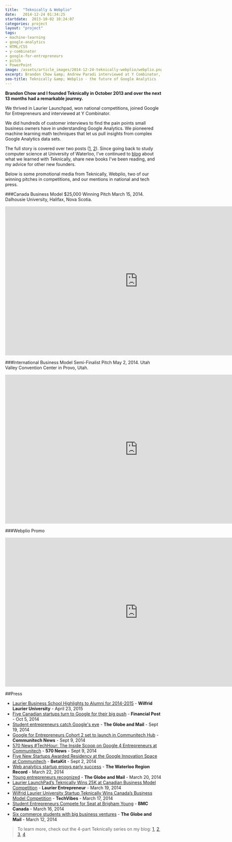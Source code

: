 ```yaml
---
title:  "Teknically & Webplio"
date:   2014-12-24 01:34:25
startdate:  2013-10-02 10:24:07
categories: project
layout: "project"
tags:
- machine-learning
- google-analytics
- HTML/CSS
- y-combinator
- google-for-entrepreneurs
- pitch
- PowerPoint
image: /assets/article_images/2014-12-24-teknically-webplio/webplio.png
excerpt: Brandon Chow &amp; Andrew Paradi interviewed at Y Combinator, were part of Google for Entrepreneurs, developed Webplio&#58; machine learning for Google Analytics.
seo-title: Teknically &amp; Webplio - the future of Google Analytics
---
```


**Brandon Chow and I founded Teknically in October 2013 and over the next 13 months had a remarkable journey.**

We thrived in Laurier Launchpad, won national competitions, joined Google for Entrepreneurs and interviewed at Y Combinator. 

We did hundreds of customer interviews to find the pain points small business owners have in understanding Google Analytics. We pioneered machine learning math techniques that let us pull insights from complex Google Analytics data sets. 

The full story is covered over two posts ([1](/blog/the-389-day-laurier-bba/), [2](/blog/the-dream-fades/)). Since going back to study computer science at University of Waterloo, I've continued to [blog](/blog/) about what we learned with Teknically, share new books I've been reading, and my advice for other new founders.

Below is some promotional media from Teknically, Webplio, two of our winning pitches in competitions, and our mentions in national and tech press.

<a name="video"></a>
###Canada Business Model $25,000 Winning Pitch
March 15, 2014. Dalhousie University, Halifax, Nova Scotia.
<iframe width="853" height="480" src="https://www.youtube-nocookie.com/embed/EhbbMZyOLsc?rel=0&amp;showinfo=0" frameborder="0" allowfullscreen></iframe>


###International Business Model Semi-Finalist Pitch
May 2, 2014. Utah Valley Convention Center in Provo, Utah.
<iframe width="853" height="480" src="https://www.youtube-nocookie.com/embed/OB7m2iMaiA0?rel=0&amp;showinfo=0" frameborder="0" allowfullscreen></iframe>

###Webplio Promo
<iframe width="853" height="480" src="https://www.youtube-nocookie.com/embed/3T7Qgm_jFj0?rel=0&amp;showinfo=0" frameborder="0" allowfullscreen></iframe>


<a name="press"></a>
##Press
- [Laurier Business School Highlights to Alumni for 2014-2015](/assets/article_images/2014-12-24-teknically-webplio/lazaridis-sbe-highlights.pdf) - **Wilfrid Laurier University** - April 23, 2015
- [Five Canadian startups turn to Google for their big push](http://business.financialpost.com/2014/10/05/five-canadian-startups-turn-to-google-for-their-big-push/) - **Financial Post** - Oct 5, 2014
- [Student entrepreneurs catch Google's eye](http://www.theglobeandmail.com/report-on-business/careers/business-education/master-of-management-degree-gains-traction/article20671189/) - **The Globe and Mail** - Sept 19, 2014
- [Google for Entrepreneurs Cohort 2 set to launch in Communitech Hub](http://news.communitech.ca/news/google-for-entrepreneurs-cohort-2-set-to-launch-in-communitech-hub/) - **Communitech News** - Sept 9, 2014
- [570 News #TechHour: The Inside Scoop on Google 4 Entrepreneurs at Communitech](/assets/article_images/2014-12-24-teknically-webplio/TechHour570News-Sept9-2014.mp3) - **570 News** - Sept 9, 2014
- [Five New Startups Awarded Residency at the Google Innovation Space at Communitech](http://www.betakit.com/five-new-startups-awarded-residency-in-the-google-innovation-space-at-communitech-hub/) - **BetaKit** - Sept 2, 2014
- [Web analytics startup enjoys early success](http://www.therecord.com/news-story/4425791-web-analytics-startup-enjoys-early-success/) - **The Waterloo Region Record** - March 22, 2014
- [Young entrepreneurs recognized](http://www.theglobeandmail.com/report-on-business/careers/business-education/saskatchewan-schools-reduce-roadblocks-for-aboriginal-business-students/article17597347/) - **The Globe and Mail** - March 20, 2014
- [Laurier LaunchPad’s Teknically Wins 25K at Canadian Business Model Competition](http://laurierentrepreneur.ca/entrepreneurship/laurier-launchpads-teknically-wins-25k-at-canadian-business-model-competition/) - **Laurier Entrepreneur** - March 19, 2014
- [Wilfrid Laurier University Startup Teknically Wins Canada’s Business Model Competition](http://www.techvibes.com/blog/canadas-business-model-competition-2014-03-17) - **TechVibes** - March 17, 2014
- [Student Entrepreneurs Compete for Seat at Brigham Young](http://www.bmccanada.ca/2014/03/student-entrepreneurs/) - **BMC Canada** - March 16, 2014
- [Six commerce students with big business ventures](http://www.theglobeandmail.com/report-on-business/careers/business-education/lighting-the-small-business-burner/article17410311/) - **The Globe and Mail** - March 12, 2014


>To learn more, check out the 4-part Teknically series on my blog: [1](/blog/the-389-day-laurier-bba/), [2](/blog/the-dream-fades/), [3](/blog/lessons-from-behind-the-curtain/), [4](/blog/7-personal-lessons-from-founding-a-startup/)